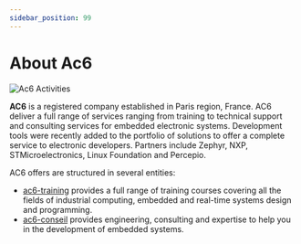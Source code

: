 ```yaml
---
sidebar_position: 99
---
```

# About Ac6

![Ac6 Activities](/img/ac6/ac6_sectors.svg)

**AC6** is a registered company established in Paris region, France. AC6 deliver a full range of services ranging from training to technical support and consulting services for embedded electronic systems. Development tools were recently added to the portfolio of solutions to offer a complete service to electronic developers. Partners include Zephyr, NXP, STMicroelectronics, Linux Foundation and Percepio.

AC6 offers are structured in several entities:

- [ac6-training](https://www.ac6-training.com/) provides a full range of training courses covering all the fields of industrial computing, embedded and real-time systems design and programming.
- [ac6-conseil](https://www.ac6-conseil.com/) provides engineering, consulting and expertise to help you in the development of embedded systems.
